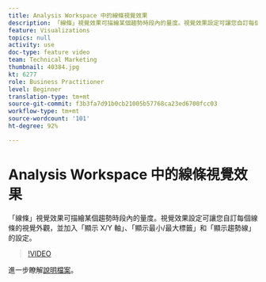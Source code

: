 ```yaml
---
title: Analysis Workspace 中的線條視覺效果
description: 「線條」視覺效果可描繪某個趨勢時段內的量度。視覺效果設定可讓您自訂每個線條的視覺外觀，並加入「顯示 X/Y 軸」、「顯示最小/最大標籤」和「顯示趨勢線」的設定。
feature: Visualizations
topics: null
activity: use
doc-type: feature video
team: Technical Marketing
thumbnail: 40384.jpg
kt: 6277
role: Business Practitioner
level: Beginner
translation-type: tm+mt
source-git-commit: f3b3fa7d91b0cb21005b57768ca23ed6700fcc03
workflow-type: tm+mt
source-wordcount: '101'
ht-degree: 92%

---
```



# Analysis Workspace 中的線條視覺效果

「線條」視覺效果可描繪某個趨勢時段內的量度。視覺效果設定可讓您自訂每個線條的視覺外觀，並加入「顯示 X/Y 軸」、「顯示最小/最大標籤」和「顯示趨勢線」的設定。

>[!VIDEO](https://video.tv.adobe.com/v/40384/?quality=12&learn=on)

進一步瞭解[說明檔案](https://docs.adobe.com/content/help/zh-Hant/analytics/analyze/analysis-workspace/visualizations/line.html)。